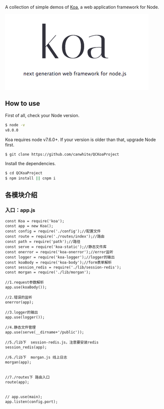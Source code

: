 A collection of simple demos of [Koa](http://koajs.com/), a web application framework for Node.

![Logo](logo.png)

## How to use

First of all, check your Node version.

```bash
$ node -v
v8.0.0
```

Koa requires node v7.6.0+. If your version is older than that, upgrade Node first.


```bash
$ git clone https://github.com/canwhite/QCKoaProject
```

Install the dependencies.

```bash
$ cd QCKoaProject
$ npm install || cnpm i
```

##  各模块介绍
###  入口：app.js
```
const Koa = require('koa');
const app = new Koa();
const config = require('./config');//配置文件
const route = require('./routes/index');//路由
const path = require('path');//路径
const serve = require('koa-static');//静态文件库
const onerror = require('koa-onerror');//error监听
const logger = require('koa-logger');//logger的输出
const koaBody = require('koa-body');//form表单解析
const session_redis = require('./lib/session-redis');
const morgan = require('./lib/morgan');

//1.request参数解析
app.use(koaBody());

//2.错误的监听
onerror(app);

//3.logger的输出
app.use(logger());

//4.静态文件管理
app.use(serve(__dirname+'/public'));

//5./lib下  session-redis.js，注意要安装redis
session_redis(app);

//6./lib下  morgan.js 线上日志
morgan(app);


//7./routes下 路由入口
route(app);


// app.use(main);
app.listen(config.port);

```
